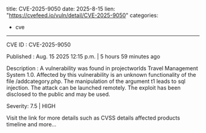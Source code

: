  
title: CVE-2025-9050
date: 2025-8-15
lien: "https://cvefeed.io/vuln/detail/CVE-2025-9050"
categories:
  - cve
---

CVE ID : CVE-2025-9050

Published :  Aug. 15
2025
12:15 p.m. | 5 hours
59 minutes ago

Description : A vulnerability was found in projectworlds Travel Management System 1.0. Affected by this vulnerability is an unknown functionality of the file /addcategory.php. The manipulation of the argument t1 leads to sql injection. The attack can be launched remotely. The exploit has been disclosed to the public and may be used.

Severity: 7.5 | HIGH

Visit the link for more details
such as CVSS details
affected products
timeline
and more...
